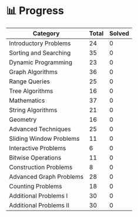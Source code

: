 # 📊 Progress

<!-- PROGRESS_TABLE_START -->
| Category | Total | Solved |
|----------|-------|--------|
| Introductory Problems | 24 | 0 |
| Sorting and Searching | 35 | 0 |
| Dynamic Programming | 23 | 0 |
| Graph Algorithms | 36 | 0 |
| Range Queries | 25 | 0 |
| Tree Algorithms | 16 | 0 |
| Mathematics | 37 | 0 |
| String Algorithms | 21 | 0 |
| Geometry | 16 | 0 |
| Advanced Techniques | 25 | 0 |
| Sliding Window Problems | 11 | 0 |
| Interactive Problems | 6 | 0 |
| Bitwise Operations | 11 | 0 |
| Construction Problems | 8 | 0 |
| Advanced Graph Problems | 28 | 0 |
| Counting Problems | 18 | 0 |
| Additional Problems I | 30 | 0 |
| Additional Problems II | 30 | 0 |
<!-- PROGRESS_TABLE_END -->

